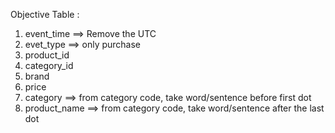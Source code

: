 Objective Table :<br> 
1. event_time ==> Remove the UTC<br>
2. evet_type ==> only purchase<br>
3. product_id<br>
4. category_id<br>
5. brand<br>
6. price<br>
7. category ==> from category code, take word/sentence before first dot<br>
8. product_name ==> from category code, take word/sentence after the last dot<br>
